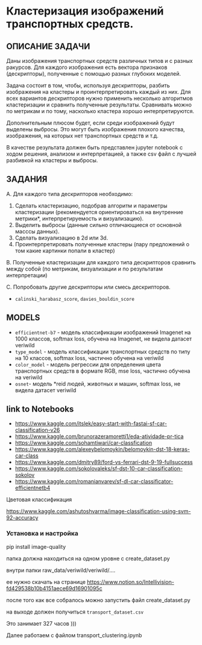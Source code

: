 # Кластеризация изображений транспортных средств.

## ОПИСАНИЕ ЗАДАЧИ

Даны изображения транспортных средств различных типов и с разных ракурсов.
Для каждого изображения есть вектора признаков (дескрипторы), полученные с помощью разных глубоких моделей.

Задача состоит в том, чтобы, используя дескрипторы, разбить изображения на кластеры и проинтерпретировать каждый из них.
Для всех вариантов дескрипторов нужно применить несколько алгоритмов кластеризации и сравнить полученные результаты.
Сравнивать можно по метрикам и по тому, насколько кластера хорошо интерпретируются.

Дополнительным плюсом будет, если среди изображений будут выделены выбросы.
Это могут быть изображения плохого качества, изображения, на которых нет транспортных средств и т.д.

В качестве результата должен быть представлен jupyter notebook с ходом решения, анализом и интерпретацией,
а также csv файл с лучшей разбивкой на кластеры и выбросы.

## ЗАДАНИЯ

A. Для каждого типа дескрипторов необходимо:
1. Сделать кластеризацию, подобрав алгоритм и параметры кластеризации
(рекомендуется ориентироваться на внутренние метрики*, интерпретируемость и визуализацию).
2. Выделить выбросы (данные сильно отличающиеся от основной масссы данных).
2. Сделать визуализацию в 2d или 3d.
3. Проинтерпретировать полученные кластеры (пару предложений о том какие картинки попали в кластер)

B. Полученные кластеризации для каждого типа дескрипторов сравнить между собой (по метрикам, визуализации и по результатам интерпретации)

С. Попробовать другие дескрипторы или смесь дескрипторов.

* `calinski_harabasz_score`, `davies_bouldin_score`

## MODELS

- `efficientnet-b7` - модель классификации изображений Imagenet на 1000 классов, softmax loss, обучена на Imagenet, не видела датасет veriwild
- `type_model` - модель классификации транспортных средств по типу на 10 классов, softmax loss,  частично обучена на veriwild
- `color_model` - модель регрессии для определения цвета транспортных средств в формате RGB, mse loss, частично обучена на veriwild
- `osnet`- модель *reid людей, животных и машин, softmax loss, не видела датасет veriwild

## link to Notebooks

- https://www.kaggle.com/itslek/easy-start-with-fastai-sf-car-classification-v26
- https://www.kaggle.com/brunorazeramoretti1/eda-atividade-pr-tica
- https://www.kaggle.com/sohamtiwari/car-classfication
- https://www.kaggle.com/alexeybelomoykin/belomoykin-dst-18-keras-car-class
- https://www.kaggle.com/dmitry89/ford-vs-ferrari-dst-9-19-fullsuccess
- https://www.kaggle.com/sokolovaleks/sf-dst-10-car-classification-sokolov
- https://www.kaggle.com/romanianvarev/sf-dl-car-classificator-efficientnetb4

Цветовая классификация

https://www.kaggle.com/ashutoshvarma/image-classification-using-svm-92-accuracy


### Установка и настройка

pip install image-quality

папка должна находиться на одном уровне с create_dataset.py

внутри папки raw_data/veriwild/veriwild/....

ее нужно скачать на странице https://www.notion.so/Intellivision-fd429538b10b4151aece69d16901095c

после того как все собралось можно запустить файл create_dataset.py

на выходе должен получиться `transport_dataset.csv`

Это занимает 327 часов )))

Далее работаем с файлом transport_clustering.ipynb